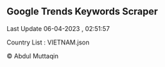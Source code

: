 

## Google Trends Keywords Scraper 
 
Last Update 06-04-2023 , 02:51:57

Country List :
VIETNAM.json



© Abdul Muttaqin 

